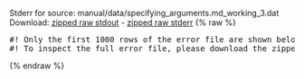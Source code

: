 Stderr for source:  manual/data/specifying_arguments.md_working_3.dat   
Download: [zipped raw stdout](specifying_arguments.md_working_3.dat.plumed_master.stdout.txt.zip) - [zipped raw stderr](specifying_arguments.md_working_3.dat.plumed_master.stderr.txt.zip) 
{% raw %}
<pre>
#! Only the first 1000 rows of the error file are shown below
#! To inspect the full error file, please download the zipped raw stderr file above
</pre>
{% endraw %}
